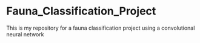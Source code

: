 # Fauna_Classification_Project
This is my repository for a fauna classification project using a convolutional neural network
